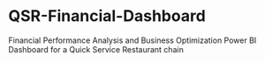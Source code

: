 # QSR-Financial-Dashboard
Financial Performance Analysis and Business Optimization Power BI Dashboard for a Quick Service Restaurant chain
